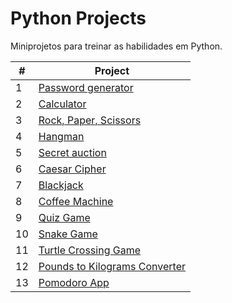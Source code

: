 # Python Projects

Miniprojetos para treinar as habilidades em Python.

| #  | Project |
| -- | ------- |
| 1  | [Password generator](https://github.com/vhsenna/python-projects/tree/main/password_generator) |
| 2  | [Calculator](https://github.com/vhsenna/python-projects/tree/main/calculator) |
| 3  | [Rock, Paper, Scissors](https://github.com/vhsenna/python-projects/tree/main/rock_paper_scissors) |
| 4  | [Hangman](https://github.com/vhsenna/python-projects/tree/main/hangman) |
| 5  | [Secret auction](https://github.com/vhsenna/python-projects/tree/main/secret_auction) |
| 6  | [Caesar Cipher](https://github.com/vhsenna/python-projects/tree/main/caesar_cipher) |
| 7  | [Blackjack](https://github.com/vhsenna/python-projects/tree/main/blackjack) |
| 8  | [Coffee Machine](https://github.com/vhsenna/python-projects/tree/main/coffee_machine) |
| 9  | [Quiz Game](https://github.com/vhsenna/python-projects/tree/main/quiz) |
| 10 | [Snake Game](https://github.com/vhsenna/python-projects/tree/main/snake_game) |
| 11 | [Turtle Crossing Game](https://github.com/vhsenna/python-projects/tree/main/turtle_crossing_game) |
| 12 | [Pounds to Kilograms Converter](https://github.com/vhsenna/python-projects/tree/main/lb_to_kg) |
| 13 | [Pomodoro App](https://github.com/vhsenna/python-projects/tree/main/pomodoro_app) |
